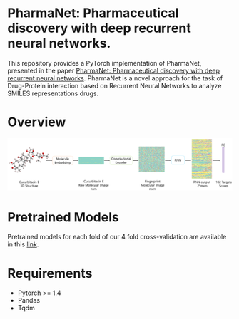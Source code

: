 # **PharmaNet: Pharmaceutical discovery with deep recurrent neural networks.**

This repository provides a PyTorch implementation of PharmaNet, presented in the paper [PharmaNet: Pharmaceutical discovery with deep recurrent neural networks](https://journals.plos.org/plosone/article?id=10.1371/journal.pone.0241728). PharmaNet is a novel approach for the task of Drug-Protein interaction based on Recurrent Neural Networks to analyze SMILES representations drugs.

# **Overview**
<p align="center"><img src="Overview.png" /></p>

# **Pretrained Models**

Pretrained models for each fold of our 4 fold cross-validation are available in this [link](https://drive.google.com/drive/folders/1o6-1vET_YzMng0NiUbJ2MHWSlowPNj_K?usp=sharing). 

# **Requirements**
* Pytorch >= 1.4
* Pandas 
* Tqdm
